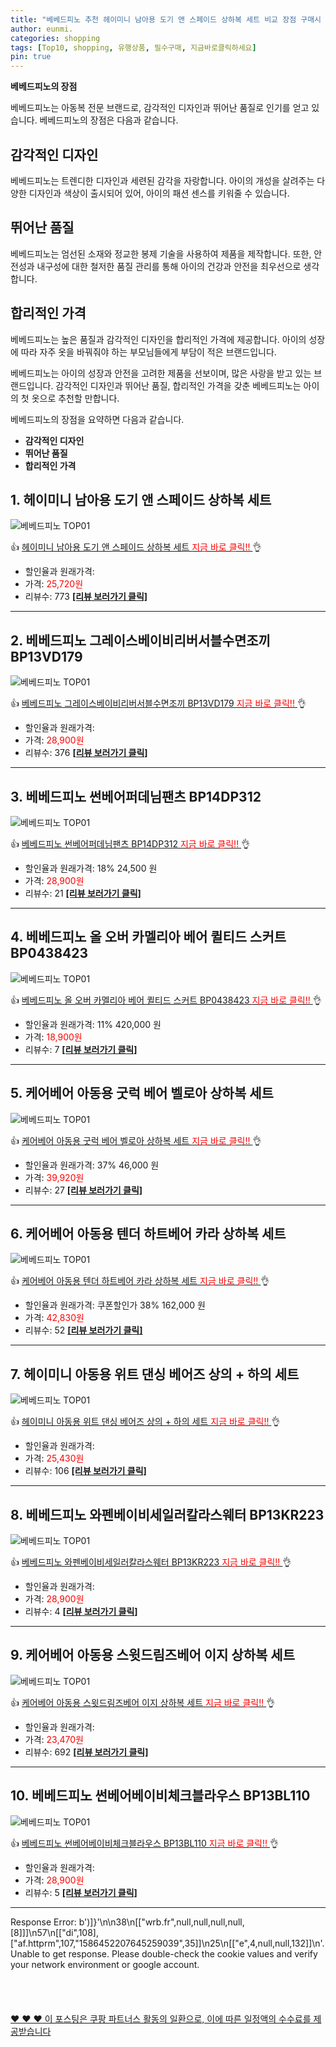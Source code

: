 ```yaml
---
title: "베베드피노 추천 헤이미니 남아용 도기 앤 스페이드 상하복 세트 비교 장점 구매시 주의사항"
author: eunmi.
categories: shopping
tags: [Top10, shopping, 유행상품, 필수구매, 지금바로클릭하세요]
pin: true
---
```

**베베드피노의 장점**

베베드피노는 아동복 전문 브랜드로, 감각적인 디자인과 뛰어난 품질로 인기를 얻고 있습니다. 베베드피노의 장점은 다음과 같습니다.

<h2>감각적인 디자인</h2>

베베드피노는 트렌디한 디자인과 세련된 감각을 자랑합니다. 아이의 개성을 살려주는 다양한 디자인과 색상이 출시되어 있어, 아이의 패션 센스를 키워줄 수 있습니다.

<h2>뛰어난 품질</h2>

베베드피노는 엄선된 소재와 정교한 봉제 기술을 사용하여 제품을 제작합니다. 또한, 안전성과 내구성에 대한 철저한 품질 관리를 통해 아이의 건강과 안전을 최우선으로 생각합니다.

<h2>합리적인 가격</h2>

베베드피노는 높은 품질과 감각적인 디자인을 합리적인 가격에 제공합니다. 아이의 성장에 따라 자주 옷을 바꿔줘야 하는 부모님들에게 부담이 적은 브랜드입니다.

베베드피노는 아이의 성장과 안전을 고려한 제품을 선보이며, 많은 사랑을 받고 있는 브랜드입니다. 감각적인 디자인과 뛰어난 품질, 합리적인 가격을 갖춘 베베드피노는 아이의 첫 옷으로 추천할 만합니다.

베베드피노의 장점을 요약하면 다음과 같습니다.

* **감각적인 디자인**
* **뛰어난 품질**
* **합리적인 가격**

   

## 1. 헤이미니 남아용 도기 앤 스페이드 상하복 세트

![베베드피노 TOP01](https://thumbnail8.coupangcdn.com/thumbnails/remote/230x230ex/image/rs_quotation_api/vm1ultel/3c6a001e4f1e42858ae407315b1978f8.jpg)


👍 [헤이미니 남아용 도기 앤 스페이드 상하복 세트 <font color=red> 지금 바로 클릭!! </font> ](https://link.coupang.com/re/AFFSDP?lptag=AF3617701&subid=GithubCoopas&pageKey=7475728160&traceid=V0-153&itemId=19516327815&vendorItemId=86625068926) 👌 


- 할인율과 원래가격: 
- 가격: <span style='color:red'>25,720원</span>
- 리뷰수: 773  [**[리뷰 보러가기 클릭]**](https://link.coupang.com/re/AFFSDP?lptag=AF3617701&subid=GithubCoopas&pageKey=7475728160&traceid=V0-153&itemId=19516327815&vendorItemId=86625068926)

---


   

## 2. 베베드피노 그레이스베이비리버서블수면조끼 BP13VD179

![베베드피노 TOP01](https://thumbnail7.coupangcdn.com/thumbnails/remote/230x230ex/image/vendor_inventory/c552/3b8cfff7f6ad902bf8efb3ee79bdf622a0b07c1fe2c450c81a22fe540467.jpg)


👍 [베베드피노 그레이스베이비리버서블수면조끼 BP13VD179 <font color=red> 지금 바로 클릭!! </font> ](https://link.coupang.com/re/AFFSDP?lptag=AF3617701&subid=GithubCoopas&pageKey=6163427506&traceid=V0-153&itemId=11977327760&vendorItemId=80425856984) 👌 


- 할인율과 원래가격: 
- 가격: <span style='color:red'>28,900원</span>
- 리뷰수: 376  [**[리뷰 보러가기 클릭]**](https://link.coupang.com/re/AFFSDP?lptag=AF3617701&subid=GithubCoopas&pageKey=6163427506&traceid=V0-153&itemId=11977327760&vendorItemId=80425856984)

---


   

## 3. 베베드피노 썬베어퍼데님팬츠 BP14DP312

![베베드피노 TOP01](https://thumbnail6.coupangcdn.com/thumbnails/remote/230x230ex/image/vendor_inventory/3953/3afb1fe82abcecbe277c5b143d71943f564e7baacedc094dacb3a264ac3f.jpg)


👍 [베베드피노 썬베어퍼데님팬츠 BP14DP312 <font color=red> 지금 바로 클릭!! </font> ](https://link.coupang.com/re/AFFSDP?lptag=AF3617701&subid=GithubCoopas&pageKey=6159249152&traceid=V0-153&itemId=11941898884&vendorItemId=80425916366) 👌 


- 할인율과 원래가격: 18%  24,500   원
- 가격: <span style='color:red'>28,900원</span>
- 리뷰수: 21  [**[리뷰 보러가기 클릭]**](https://link.coupang.com/re/AFFSDP?lptag=AF3617701&subid=GithubCoopas&pageKey=6159249152&traceid=V0-153&itemId=11941898884&vendorItemId=80425916366)

---


   

## 4. 베베드피노 올 오버 카멜리아 베어 퀼티드 스커트 BP0438423

![베베드피노 TOP01](https://thumbnail6.coupangcdn.com/thumbnails/remote/230x230ex/image/vendor_inventory/ea2e/a9659025c75b10670023fd41f1f24446b10105e7a76f63a2a0389afb7031.jpg)


👍 [베베드피노 올 오버 카멜리아 베어 퀼티드 스커트 BP0438423 <font color=red> 지금 바로 클릭!! </font> ](https://link.coupang.com/re/AFFSDP?lptag=AF3617701&subid=GithubCoopas&pageKey=5416496460&traceid=V0-153&itemId=8165784960&vendorItemId=75454042310) 👌 


- 할인율과 원래가격: 11%  420,000   원
- 가격: <span style='color:red'>18,900원</span>
- 리뷰수: 7  [**[리뷰 보러가기 클릭]**](https://link.coupang.com/re/AFFSDP?lptag=AF3617701&subid=GithubCoopas&pageKey=5416496460&traceid=V0-153&itemId=8165784960&vendorItemId=75454042310)

---


   

## 5. 케어베어 아동용 굿럭 베어 벨로아 상하복 세트

![베베드피노 TOP01](https://thumbnail6.coupangcdn.com/thumbnails/remote/230x230ex/image/vendor_inventory/b70e/9f20282a16de6e69d41e122f3cc48d5ec07519ffb401c774e218e897d0e6.jpg)


👍 [케어베어 아동용 굿럭 베어 벨로아 상하복 세트 <font color=red> 지금 바로 클릭!! </font> ](https://link.coupang.com/re/AFFSDP?lptag=AF3617701&subid=GithubCoopas&pageKey=7582327164&traceid=V0-153&itemId=20018040596&vendorItemId=87114803220) 👌 


- 할인율과 원래가격: 37%  46,000   원
- 가격: <span style='color:red'>39,920원</span>
- 리뷰수: 27  [**[리뷰 보러가기 클릭]**](https://link.coupang.com/re/AFFSDP?lptag=AF3617701&subid=GithubCoopas&pageKey=7582327164&traceid=V0-153&itemId=20018040596&vendorItemId=87114803220)

---


   

## 6. 케어베어 아동용 텐더 하트베어 카라 상하복 세트

![베베드피노 TOP01](https://thumbnail8.coupangcdn.com/thumbnails/remote/230x230ex/image/retail/images/2023/09/15/9/0/b84a71c5-64d8-4db3-bb3f-95dfd5dc9947.jpg)


👍 [케어베어 아동용 텐더 하트베어 카라 상하복 세트 <font color=red> 지금 바로 클릭!! </font> ](https://link.coupang.com/re/AFFSDP?lptag=AF3617701&subid=GithubCoopas&pageKey=7599661316&traceid=V0-153&itemId=20100665640&vendorItemId=87195858803) 👌 


- 할인율과 원래가격: 쿠폰할인가 38%  162,000   원
- 가격: <span style='color:red'>42,830원</span>
- 리뷰수: 52  [**[리뷰 보러가기 클릭]**](https://link.coupang.com/re/AFFSDP?lptag=AF3617701&subid=GithubCoopas&pageKey=7599661316&traceid=V0-153&itemId=20100665640&vendorItemId=87195858803)

---


   

## 7. 헤이미니 아동용 위트 댄싱 베어즈 상의 + 하의 세트

![베베드피노 TOP01](https://thumbnail7.coupangcdn.com/thumbnails/remote/230x230ex/image/retail/images/2023/01/12/12/5/f8d26afb-60c3-4c74-ad74-fa9c5c7b9e5b.jpg)


👍 [헤이미니 아동용 위트 댄싱 베어즈 상의 + 하의 세트 <font color=red> 지금 바로 클릭!! </font> ](https://link.coupang.com/re/AFFSDP?lptag=AF3617701&subid=GithubCoopas&pageKey=7060346974&traceid=V0-153&itemId=17504109195&vendorItemId=84671416484) 👌 


- 할인율과 원래가격: 
- 가격: <span style='color:red'>25,430원</span>
- 리뷰수: 106  [**[리뷰 보러가기 클릭]**](https://link.coupang.com/re/AFFSDP?lptag=AF3617701&subid=GithubCoopas&pageKey=7060346974&traceid=V0-153&itemId=17504109195&vendorItemId=84671416484)

---


   

## 8. 베베드피노 와펜베이비세일러칼라스웨터 BP13KR223

![베베드피노 TOP01](https://thumbnail9.coupangcdn.com/thumbnails/remote/230x230ex/image/vendor_inventory/f472/d3f87fae38669e9de0e40024418547039aea94ad0dc799f7f8a3caf4ac05.jpg)


👍 [베베드피노 와펜베이비세일러칼라스웨터 BP13KR223 <font color=red> 지금 바로 클릭!! </font> ](https://link.coupang.com/re/AFFSDP?lptag=AF3617701&subid=GithubCoopas&pageKey=6107157679&traceid=V0-153&itemId=11485929117&vendorItemId=80425925316) 👌 


- 할인율과 원래가격: 
- 가격: <span style='color:red'>28,900원</span>
- 리뷰수: 4  [**[리뷰 보러가기 클릭]**](https://link.coupang.com/re/AFFSDP?lptag=AF3617701&subid=GithubCoopas&pageKey=6107157679&traceid=V0-153&itemId=11485929117&vendorItemId=80425925316)

---


   

## 9. 케어베어 아동용 스윗드림즈베어 이지 상하복 세트

![베베드피노 TOP01](https://thumbnail10.coupangcdn.com/thumbnails/remote/230x230ex/image/retail/images/2023/09/06/18/5/9ca9e55e-393a-45f8-8ba5-5a84a753387d.jpg)


👍 [케어베어 아동용 스윗드림즈베어 이지 상하복 세트 <font color=red> 지금 바로 클릭!! </font> ](https://link.coupang.com/re/AFFSDP?lptag=AF3617701&subid=GithubCoopas&pageKey=7579495632&traceid=V0-153&itemId=20005154024&vendorItemId=87102188913) 👌 


- 할인율과 원래가격: 
- 가격: <span style='color:red'>23,470원</span>
- 리뷰수: 692  [**[리뷰 보러가기 클릭]**](https://link.coupang.com/re/AFFSDP?lptag=AF3617701&subid=GithubCoopas&pageKey=7579495632&traceid=V0-153&itemId=20005154024&vendorItemId=87102188913)

---


   

## 10. 베베드피노 썬베어베이비체크블라우스 BP13BL110

![베베드피노 TOP01](https://thumbnail8.coupangcdn.com/thumbnails/remote/230x230ex/image/vendor_inventory/7757/5be5e2d752ee642c55fdd5907cf7ab5ec5926910d4ef79f81a32b09a2118.jpg)


👍 [베베드피노 썬베어베이비체크블라우스 BP13BL110 <font color=red> 지금 바로 클릭!! </font> ](https://link.coupang.com/re/AFFSDP?lptag=AF3617701&subid=GithubCoopas&pageKey=6078093615&traceid=V0-153&itemId=11253181957&vendorItemId=80426193166) 👌 


- 할인율과 원래가격: 
- 가격: <span style='color:red'>28,900원</span>
- 리뷰수: 5  [**[리뷰 보러가기 클릭]**](https://link.coupang.com/re/AFFSDP?lptag=AF3617701&subid=GithubCoopas&pageKey=6078093615&traceid=V0-153&itemId=11253181957&vendorItemId=80426193166)

---
Response Error: b')]}\'\n\n38\n[["wrb.fr",null,null,null,null,[8]]]\n57\n[["di",108],["af.httprm",107,"1586452207645259039",35]]\n25\n[["e",4,null,null,132]]\n'. 
Unable to get response.
Please double-check the cookie values and verify your network environment or google account.<br><br><br><br><br> [ ❤ ❤ ❤ 이 포스팅은 쿠팡 파트너스 활동의 일환으로, 이에 따른 일정액의 수수료를 제공받습니다](https://link.coupang.com/a/bcEFyh)
